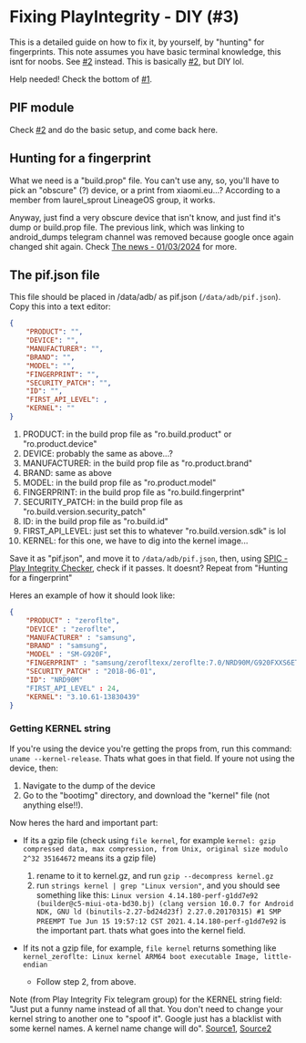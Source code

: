 # Fixing PlayIntegrity - DIY (#3)
This is a detailed guide on how to fix it, by yourself, by "hunting" for fingerprints. This note assumes you have basic terminal knowledge, this isnt for noobs. See [#2](/help/pif-auto) instead. This is basically [#2](/help/pif-auto), but DIY lol.

Help needed! Check the bottom of [#1](/blog/playintegrity).

## PIF module
Check [#2](/help/pif-auto) and do the basic setup, and come back here.

## Hunting for a fingerprint
What we need is a "build.prop" file. You can't use any, so, you'll have to pick an "obscure" (?) device, or a print from xiaomi.eu...? According to a member from laurel_sprout LineageOS group, it works.

Anyway, just find a very obscure device that isn't know, and just find it's dump or build.prop file. The previous link, which was linking to android_dumps telegram channel was removed because google once again changed shit again. Check [The news - 01/03/2024](/blog/news) for more.

## The pif.json file
This file should be placed in /data/adb/ as pif.json (`/data/adb/pif.json`). Copy this into a text editor:
```json
{
    "PRODUCT": "",
    "DEVICE": "",
    "MANUFACTURER": "",
    "BRAND": "",
    "MODEL": "",
    "FINGERPRINT": "",
    "SECURITY_PATCH": "",
    "ID": "",
    "FIRST_API_LEVEL": ,
    "KERNEL": ""
}
```

1. PRODUCT: in the build prop file as "ro.build.product" or "ro.product.device"
2. DEVICE: probably the same as above...?
3. MANUFACTURER: in the build prop file as "ro.product.brand"
4. BRAND: same as above
5. MODEL: in the build prop file as "ro.product.model"
6. FINGERPRINT: in the build prop file as "ro.build.fingerprint"
7. SECURITY_PATCH: in the build prop file as "ro.build.version.security_patch"
8. ID: in the build prop file as "ro.build.id"
9. FIRST_API_LEVEL: just set this to whatever "ro.build.version.sdk" is lol
10. KERNEL: for this one, we have to dig into the kernel image...

Save it as "pif.json", and move it to `/data/adb/pif.json`, then, using [SPIC - Play Integrity Checker](https://play.google.com/store/apps/details?id=com.henrikherzig.playintegritychecker), check if it passes. It doesnt? Repeat from "Hunting for a fingerprint"

Heres an example of how it should look like:
```json
{
    "PRODUCT" : "zeroflte",
    "DEVICE" : "zeroflte",
    "MANUFACTURER" : "samsung",
    "BRAND" : "samsung",
    "MODEL" : "SM-G920F",
    "FINGERPRINT" : "samsung/zerofltexx/zeroflte:7.0/NRD90M/G920FXXS6ETI6:user/release-keys",
    "SECURITY_PATCH" : "2018-06-01",
    "ID": "NRD90M"
    "FIRST_API_LEVEL" : 24,
    "KERNEL": "3.10.61-13830439"
}
```

### Getting KERNEL string
If you're using the device you're getting the props from, run this command: `uname --kernel-release`. Thats what goes in that field. If youre not using the device, then:

1. Navigate to the dump of the device
2. Go to the "bootimg" directory, and download the "kernel" file (not anything else!!).

Now heres the hard and important part:

- If its a gzip file (check using `file kernel`, for example `kernel: gzip compressed data, max compression, from Unix, original size modulo 2^32 35164672` means its a gzip file)
   1. rename to it to kernel.gz, and run `gzip --decompress kernel.gz`
   2. run `strings kernel | grep "Linux version"`, and you should see something like this: `Linux version 4.14.180-perf-g1dd7e92 (builder@c5-miui-ota-bd30.bj) (clang version 10.0.7 for Android NDK, GNU ld (binutils-2.27-bd24d23f) 2.27.0.20170315) #1 SMP PREEMPT Tue Jun 15 19:57:12 CST 2021`. `4.14.180-perf-g1dd7e92` is the important part. thats what goes into the kernel field.

- If its not a gzip file, for example, `file kernel` returns something like `kernel_zeroflte: Linux kernel ARM64 boot executable Image, little-endian`
   - Follow step 2, from above.

Note (from Play Integrity Fix telegram group) for the KERNEL string field: "Just put a funny name instead of all that. You don't need to change your kernel string to another one to "spoof it". Google just has a blacklist with some kernel names. A kernel name change will do". [Source1](https://t.me/playintegrityfix/148653/170298), [Source2](https://t.me/playintegrityfix/148653/170302)
